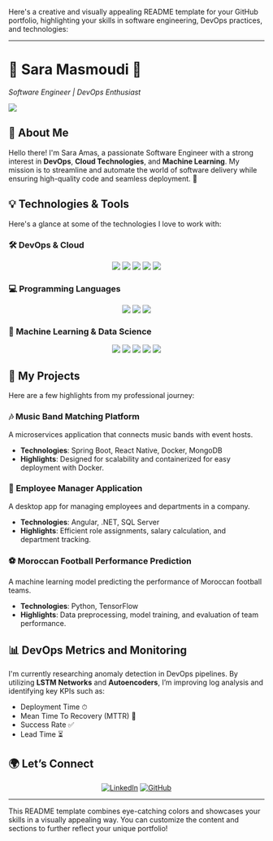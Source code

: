 Here's a creative and visually appealing README template for your GitHub portfolio, highlighting your skills in software engineering, DevOps practices, and technologies:

---

# 🌟 **Sara Masmoudi** 🌟  
*Software Engineer | DevOps Enthusiast*  

<img src='https://github.com/user-attachments/assets/29a7394a-52d5-48aa-9956-a59f5feca533' href='https://saraamas.github.io/'/>

## **👋 About Me**
Hello there! I'm Sara Amas, a passionate Software Engineer with a strong interest in **DevOps**, **Cloud Technologies**, and **Machine Learning**. My mission is to streamline and automate the world of software delivery while ensuring high-quality code and seamless deployment. 🚀

## **💡 Technologies & Tools**  
Here's a glance at some of the technologies I love to work with:

### **🛠 DevOps & Cloud**
<p align="center">
  <img src="https://img.shields.io/badge/Docker-0db7ed?style=for-the-badge&logo=docker&logoColor=white"/>
  <img src="https://img.shields.io/badge/Kubernetes-326ce5?style=for-the-badge&logo=kubernetes&logoColor=white"/>
  <img src="https://img.shields.io/badge/AWS-232f3e?style=for-the-badge&logo=amazon-aws&logoColor=white"/>
  <img src="https://img.shields.io/badge/Jenkins-D24939?style=for-the-badge&logo=jenkins&logoColor=white"/>
  <img src="https://img.shields.io/badge/CI/CD-3e4e6e?style=for-the-badge"/>
</p>

### **💻 Programming Languages**
<p align="center">
  <img src="https://img.shields.io/badge/Java-007396?style=for-the-badge&logo=java&logoColor=white"/>
  <img src="https://img.shields.io/badge/Python-3776AB?style=for-the-badge&logo=python&logoColor=white"/>
  <img src="https://img.shields.io/badge/JavaScript-f7df1e?style=for-the-badge&logo=javascript&logoColor=black"/>
</p>

### **🧠 Machine Learning & Data Science**
<p align="center">
  <img src="https://img.shields.io/badge/TensorFlow-FF6F00?style=for-the-badge&logo=tensorflow&logoColor=white"/>
  <img src="https://img.shields.io/badge/Scikit--Learn-F7931E?style=for-the-badge&logo=scikit-learn&logoColor=white"/>
  <img src="https://img.shields.io/badge/Keras-D00000?style=for-the-badge&logo=keras&logoColor=white"/>
  <img src="https://img.shields.io/badge/Numpy-013243?style=for-the-badge&logo=numpy&logoColor=white"/>
  <img src="https://img.shields.io/badge/Pandas-150458?style=for-the-badge&logo=pandas&logoColor=white"/>
</p>

## **🚀 My Projects**
Here are a few highlights from my professional journey:

### **🎶 Music Band Matching Platform**
A microservices application that connects music bands with event hosts.
- **Technologies**: Spring Boot, React Native, Docker, MongoDB
- **Highlights**: Designed for scalability and containerized for easy deployment with Docker.

### **💼 Employee Manager Application**
A desktop app for managing employees and departments in a company.
- **Technologies**: Angular, .NET, SQL Server
- **Highlights**: Efficient role assignments, salary calculation, and department tracking.

### **⚽ Moroccan Football Performance Prediction**
A machine learning model predicting the performance of Moroccan football teams.
- **Technologies**: Python, TensorFlow
- **Highlights**: Data preprocessing, model training, and evaluation of team performance.

## **📊 DevOps Metrics and Monitoring**
I'm currently researching anomaly detection in DevOps pipelines. By utilizing **LSTM Networks** and **Autoencoders**, I’m improving log analysis and identifying key KPIs such as:
- Deployment Time ⏱
- Mean Time To Recovery (MTTR) 🔄
- Success Rate ✅
- Lead Time ⏳

## **🌍 Let’s Connect**
<p align="center">
  <a href="https://www.linkedin.com/in/sara-masmoudi-3b34bb255"><img src="https://img.shields.io/badge/LinkedIn-0077B5?style=for-the-badge&logo=linkedin&logoColor=white" alt="LinkedIn"></a>
  <a href="https://github.com/saraamas"><img src="https://img.shields.io/badge/GitHub-181717?style=for-the-badge&logo=github&logoColor=white" alt="GitHub"></a>
</p>

---

This README template combines eye-catching colors and showcases your skills in a visually appealing way. You can customize the content and sections to further reflect your unique portfolio!
